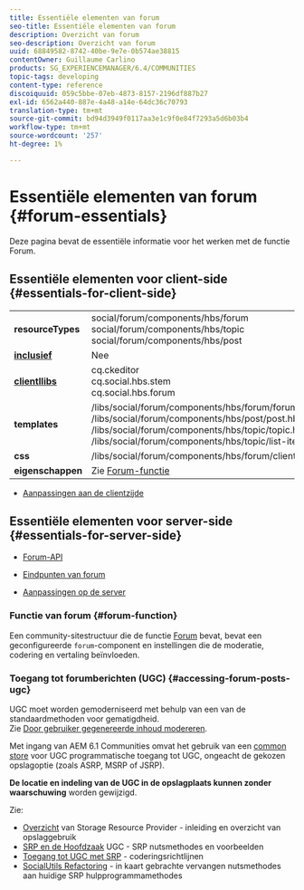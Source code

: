 ```yaml
---
title: Essentiële elementen van forum
seo-title: Essentiële elementen van forum
description: Overzicht van forum
seo-description: Overzicht van forum
uuid: 68849582-8742-40be-9e7e-0b574ae38815
contentOwner: Guillaume Carlino
products: SG_EXPERIENCEMANAGER/6.4/COMMUNITIES
topic-tags: developing
content-type: reference
discoiquuid: 059c5bbe-07eb-4873-8157-2196df887b27
exl-id: 6562a440-887e-4a48-a14e-64dc36c70793
translation-type: tm+mt
source-git-commit: bd94d3949f0117aa3e1c9f0e84f7293a5d6b03b4
workflow-type: tm+mt
source-wordcount: '257'
ht-degree: 1%

---
```


# Essentiële elementen van forum {#forum-essentials}

Deze pagina bevat de essentiële informatie voor het werken met de functie Forum.

## Essentiële elementen voor client-side {#essentials-for-client-side}

<table> 
 <tbody>
  <tr>
   <td> <strong>resourceTypes</strong></td> 
   <td>social/forum/components/hbs/forum<br /> social/forum/components/hbs/topic<br /> social/forum/components/hbs/post</td> 
  </tr>
  <tr>
   <td> <a href="scf.md#add-or-include-a-communities-component"><strong>inclusief</strong></a></td> 
   <td>Nee</td> 
  </tr>
  <tr>
   <td> <a href="clientlibs.md"><strong>clientllibs</strong></a></td> 
   <td>cq.ckeditor<br /> cq.social.hbs.stem<br /> cq.social.hbs.forum</td> 
  </tr>
  <tr>
   <td> <strong>templates</strong></td> 
   <td> /libs/social/forum/components/hbs/forum/forum.hbs<br /> /libs/social/forum/components/hbs/post/post.hbs<br /> /libs/social/forum/components/hbs/topic/topic.hbs<br /> /libs/social/forum/components/hbs/topic/list-item.hbs<br /> </td> 
  </tr>
  <tr>
   <td> <strong>css</strong></td> 
   <td> /libs/social/forum/components/hbs/forum/clientlibs/forum.css</td> 
  </tr>
  <tr>
   <td><strong> eigenschappen</strong></td> 
   <td>Zie <a href="forum.md">Forum-functie</a></td> 
  </tr>
 </tbody>
</table>

* [Aanpassingen aan de clientzijde](client-customize.md)

## Essentiële elementen voor server-side {#essentials-for-server-side}

* [Forum-API](https://helpx.adobe.com/experience-manager/6-4/sites/developing/using/reference-materials/javadoc/com/adobe/cq/social/forum/client/api/package-summary.html)

* [Eindpunten van forum](https://helpx.adobe.com/experience-manager/6-4/sites/developing/using/reference-materials/javadoc/com/adobe/cq/social/forum/client/endpoints/package-summary.html)

* [Aanpassingen op de server](server-customize.md)

### Functie van forum {#forum-function}

Een community-sitestructuur die de functie [Forum](functions.md#forum-function) bevat, bevat een geconfigureerde `forum`-component en instellingen die de moderatie, codering en vertaling beïnvloeden.

### Toegang tot forumberichten (UGC) {#accessing-forum-posts-ugc}

UGC moet worden gemoderniseerd met behulp van een van de standaardmethoden voor gematigdheid.\
Zie [Door gebruiker gegenereerde inhoud modereren](moderate-ugc.md).

Met ingang van AEM 6.1 Communities omvat het gebruik van een [common store](working-with-srp.md) voor UGC programmatische toegang tot UGC, ongeacht de gekozen opslagoptie (zoals ASRP, MSRP of JSRP).

**De locatie en indeling van de UGC in de opslagplaats kunnen zonder waarschuwing** worden gewijzigd.

Zie:

* [Overzicht](srp.md)  van Storage Resource Provider - inleiding en overzicht van opslaggebruik
* [SRP en de Hoofdzaak](srp-and-ugc.md)  UGC - SRP nutsmethodes en voorbeelden
* [Toegang tot UGC met SRP](accessing-ugc-with-srp.md) - coderingsrichtlijnen
* [SocialUtils Refactoring](socialutils.md)  - in kaart gebrachte vervangen nutsmethodes aan huidige SRP hulpprogrammamethodes
